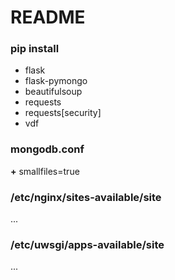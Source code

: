# README #

### pip install ###

* flask
* flask-pymongo
* beautifulsoup
* requests
* requests[security]
* vdf

### mongodb.conf ###

**+** smallfiles=true


### /etc/nginx/sites-available/site ###

...

### /etc/uwsgi/apps-available/site ###

...